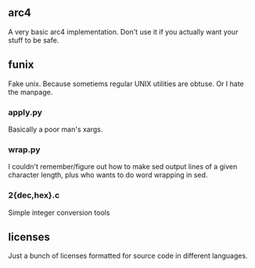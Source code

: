 ## arc4

A very basic arc4 implementation. Don't use it if you actually want your stuff to be safe.

## funix

Fake unix. Because sometiems regular UNIX utilities are obtuse. Or I hate the manpage. 

### apply.py

Basically a poor man's xargs.

### wrap.py

I couldn't remember/figure out how to make sed output lines of a given character length, plus who wants to do word wrapping in sed.

### 2{dec,hex}.c

Simple integer conversion tools

## licenses

Just a bunch of licenses formatted for source code in different languages.

